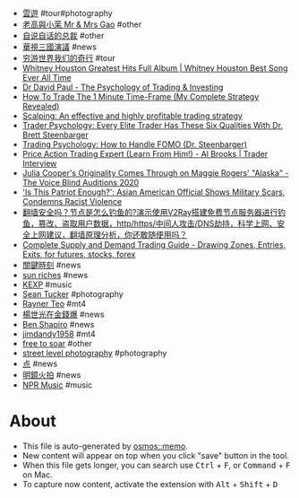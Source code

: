 - [雲遊](https://www.youtube.com/c/%E9%9B%B2%E9%81%8A2020/videos) #tour#photography
- [老高與小茉 Mr & Mrs Gao](https://www.youtube.com/channel/UCMUnInmOkrWN4gof9KlhNmQ/videos) #other
- [自说自话的总裁](https://www.youtube.com/c/%E8%87%AA%E8%AF%B4%E8%87%AA%E8%AF%9D%E7%9A%84%E6%80%BB%E8%A3%81/videos) #other
- [華視三國演議](https://www.youtube.com/c/%E8%8F%AF%E8%A6%96%E4%B8%89%E5%9C%8B%E6%BC%94%E8%AD%B0/videos) #news
- [穷游世界我们的奇行](https://www.youtube.com/channel/UCSW4sokhjnXHipsOdv7T1wA/videos) #tour
- [Whitney Houston Greatest Hits Full Album | Whitney Houston Best Song Ever All Time](https://www.youtube.com/watch?v=jLcqAwHpP8k)
- [Dr David Paul - The Psychology of Trading & Investing](https://www.youtube.com/watch?v=MGglyvc8d58)
- [How To Trade The 1 Minute Time-Frame (My Complete Strategy Revealed)](https://www.youtube.com/watch?v=ncvBD2TXKys)
- [Scalping: An effective and highly profitable trading strategy](https://www.youtube.com/watch?v=8F3mdBtygzQ)
- [Trader Psychology: Every Elite Trader Has These Six Qualities With Dr. Brett Steenbarger](https://www.youtube.com/watch?v=lsmnlIoH5qA)
- [Trading Psychology: How to Handle FOMO (Dr. Steenbarger)](https://www.youtube.com/watch?v=bEXz7Abf-wM)
- [Price Action Trading Expert (Learn From Him!) - Al Brooks  | Trader Interview](https://www.youtube.com/watch?v=GwEtBdh9sEY)
- [Julia Cooper's Originality Comes Through on Maggie Rogers' "Alaska" - The Voice Blind Auditions 2020](https://www.youtube.com/watch?v=UsoyY2vTwBw&list=RDUsoyY2vTwBw&start_radio=1)
- ['Is This Patriot Enough?': Asian American Official Shows Military Scars, Condemns Racist Violence](https://www.youtube.com/watch?v=zTJa_SwHcTE)
- [翻墙安全吗？节点是怎么钓鱼的?演示使用V2Ray搭建免费节点服务器进行钓鱼，篡改、盗取用户数据，http/https/中间人攻击/DNS劫持，科学上网、安全上网建议，翻墙原理分析，你还敢随便用吗？](https://www.youtube.com/watch?v=vuF6rDLp3pg)
- [Complete Supply and Demand Trading Guide - Drawing Zones, Entries, Exits, for futures, stocks, forex](https://www.youtube.com/watch?v=4rq-NXRugdE)
- [關鍵時刻](https://www.youtube.com/c/ettvCTime/videos) #news
- [sun riches](https://www.youtube.com/user/sun2823793/videos) #news
- [KEXP](https://www.youtube.com/c/kexp/videos) #music
- [Sean Tucker](https://www.youtube.com/c/SeanTuckerphoto/videos) #photography
- [Rayner Teo](https://www.youtube.com/user/tradingwithrayner/videos) #mt4
- [楊世光在金錢爆](https://www.youtube.com/c/%E9%87%91%E9%8C%A2%E7%88%86/videos) #news
- [Ben Shapiro](https://www.youtube.com/c/BenShapiro/videos) #news
- [jimdandy1958](https://www.youtube.com/c/Jimdandy1958/videos) #mt4
- [free to soar](https://www.youtube.com/c/%E8%87%AA%E7%94%B1%E9%A3%9E%E7%BF%942018/videos) #other
- [street level photography](https://www.youtube.com/c/StreetLevelPhotography/videos) #photography
- [点](https://www.youtube.com/c/%E6%98%8E%E9%95%9C-%E6%83%B3%E7%82%B9%E5%B0%B1%E7%82%B9/videos) #news
- [明鏡火拍](https://www.youtube.com/c/mingjinghuopai/videos) #news
- [NPR Music](https://www.youtube.com/c/nprmusic/videos) #music


# About

- This file is auto-generated by [osmos::memo](https://github.com/osmoscraft/osmosmemo).
- New content will appear on top when you click "save" button in the tool.
- When this file gets longer, you can search use <kbd>Ctrl</kbd> + <kbd>F</kbd>, or <kbd>Command</kbd> + <kbd>F</kbd> on Mac.
- To capture now content, activate the extension with <kbd>Alt</kbd> + <kbd>Shift</kbd> + <kbd>D</kbd>
